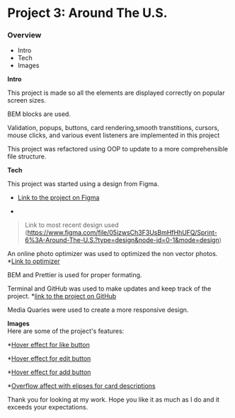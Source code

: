 # Project 3: Around The U.S.

### Overview  

* Intro  
* Tech 
* Images  
  
**Intro**
  
This project is made so all the elements are displayed correctly on popular screen sizes.

BEM blocks are used.

Validation, popups, buttons, card rendering,smooth transtitions, cursors, mouse clicks, and various event listeners are implemented in this project

This project was refactored using OOP to update to a more comprehensible file structure.
  
**Tech**  

 This project was started using a design from Figma. 
* [Link to the project on Figma](https://www.figma.com/file/ii4xxsJ0ghevUOcssTlHZv/Sprint-3%3A-Around-the-US?node-id=0%3A1)

* 
> Link to most recent design used
 (https://www.figma.com/file/05izwsCh3F3UsBmHfHhUFQ/Sprint-6%3A-Around-The-U.S.?type=design&node-id=0-1&mode=design)

An online photo optimizer was used to optimized the non vector photos. *[Link to optimizer](https://tinypng.com/)

BEM and Prettier is used for proper formating.

Terminal and GitHub was used to make updates and keep track of the project.  *[link to the project on GitHub](https://godisnanu.github.io/se_project_aroundtheus/)

Media Quaries were used to create a more responsive design.

  
**Images**  
  Here are some of the project's features:

  *[Hover effect for like button](./images/Hover%20effect%20like%20button.png) 

  *[Hover effect for edit button](./images/Hover%20effect%20edit%20button.png)

  *[Hover effect for add button](./images/Hover%20effect%20add%20button.png)

  *[Overflow affect with elipses for card descriptions](./images/Element%20description%20overlfow%20with%20elipses.png)
  
Thank you for looking at my work.  Hope you like it as much as I do and it exceeds your expectations.
